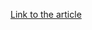 [Link to the article](https://www.mcafee.com/blogs/other-blogs/mcafee-labs/transitioning-to-a-mass-remote-workforce-we-must-verify-before-trusting/)
